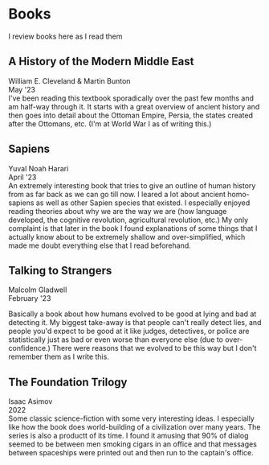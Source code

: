 # Books
I review books here as I read them

## A History of the Modern Middle East
William E. Cleveland & Martin Bunton <br>
May '23 <br>
I've been reading this textbook sporadically over the past few months and am half-way through it. It starts with a great overview of ancient history and then goes into detail about the Ottoman Empire, Persia, the states created after the Ottomans, etc. (I'm at World War I as of writing this.) 

## Sapiens
Yuval Noah Harari <br>
April '23 <br>
An extremely interesting book that tries to give an outline of human history from as far back as we can go till now. I leared a lot about ancient homo-sapiens as well as other Sapien species that existed. I especially enjoyed reading theories about why we are the way we are (how language developed, the cognitive revolution, agricultural revolution, etc.) My only complaint is that later in the book I found explanations of some things that I actually know about to be extremely shallow and over-simplified, which made me doubt everything else that I read beforehand.

## Talking to Strangers
Malcolm Gladwell <br>
February '23 <br>

Basically a book about how humans evolved to be good at lying and bad at detecting it. My biggest take-away is that people can't really detect lies, and people you'd expect to be good at it like judges, detectives, or police are statistically just as bad or even worse than everyone else (due to over-confidence.) There were reasons that we evolved to be this way but I don't remember them as I write this.

## The Foundation Trilogy
Isaac Asimov <br>
2022 <br>
Some classic science-fiction with some very interesting ideas. I especially like how the book does world-building of a civilization over many years. The series is also a productt of its time. I found it amusing that 90% of dialog seemed to be between men smoking cigars in an office and that messages between spaceships were printed out and then run to the captain's office. 
